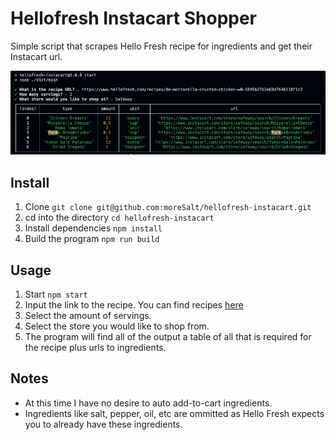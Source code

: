 # Hellofresh Instacart Shopper
Simple script that scrapes Hello Fresh recipe for ingredients and get their Instacart url.

![Example](example.png)

## Install
1. Clone `git clone git@github.com:moreSalt/hellofresh-instacart.git`
2. cd into the directory `cd hellofresh-instacart`
3. Install dependencies `npm install`
4. Build the program `npm run build`

## Usage
1. Start `npm start`
2. Input the link to the recipe. You can find recipes [here](https://www.hellofresh.com/recipes)
3. Select the amount of servings.
5. Select the store you would like to shop from.
6. The program will find all of the output a table of all that is required for the recipe plus urls to ingredients.

## Notes
- At this time I have no desire to auto add-to-cart ingredients.
- Ingredients like salt, pepper, oil, etc are ommitted as Hello Fresh expects you to already have these ingredients.